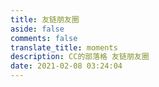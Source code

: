 ```yaml
---
title: 友链朋友圈
aside: false
comments: false
translate_title: moments
description: CC的部落格 友链朋友圈
date: 2021-02-08 03:24:04
---
```

<div id="moments_container"></div>
<script data-pjax src="https://cdn.jsdelivr.net/gh/ccknbc-actions/blogroll/moments.js"></script>